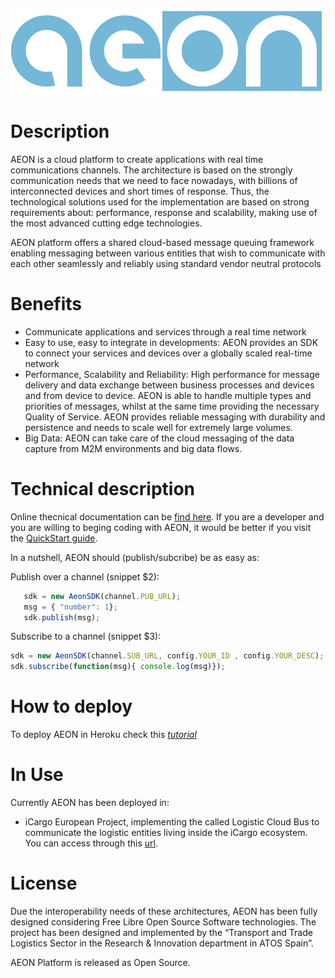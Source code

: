 ![Logo](imgs/logo/web_header_medium.png)

# Description

AEON is a cloud platform to create applications with 
real time communications channels. The architecture is based on the strongly 
communication needs that we need to face nowadays, with billions of 
interconnected devices and short times of response. Thus, the technological 
solutions used for the implementation are based on strong requirements 
about: performance, response and scalability, making use of the most advanced 
cutting edge technologies.

AEON platform offers a shared cloud-based message queuing framework enabling messaging between various entities that wish to communicate with each other seamlessly and reliably using standard vendor neutral protocols

# Benefits 
 * Communicate applications and services through a real time network
 * Easy to use, easy to integrate in developments: AEON provides an SDK to connect your services and devices over a globally scaled real-time network
 *	Performance, Scalability and Reliability: High performance for message delivery and data exchange between business processes and devices and from device to device. AEON is able to handle multiple types and priorities of messages, whilst at the same time providing the necessary Quality of Service. AEON provides reliable messaging with durability and persistence and needs to scale well for extremely large volumes.
 *	Big Data: AEON can take care of the cloud messaging of the data capture from M2M environments and big data flows.

# Technical description

Online thecnical documentation can be [find here](http://lcb.herokuapp.com/public/doc/html/apidoc/apidoc.html). If you are a developer and you are willing to beging coding with AEON, it would be better if you visit the [QuickStart guide](http://lcb.herokuapp.com/public/doc/html/apidoc/apidoc.html#quick-start).
 
 In a nutshell, AEON should (publish/subcribe) be as easy as:
 
 Publish over a channel (snippet $2):  
 
 ```javascript
    sdk = new AeonSDK(channel.PUB_URL);
    msg = { "number": 1};
    sdk.publish(msg);
 ```
 
 Subscribe to a channel (snippet $3):
 
 ```javascript
 sdk = new AeonSDK(channel.SUB_URL, config.YOUR_ID , config.YOUR_DESC);
 sdk.subscribe(function(msg){ console.log(msg)});
```

# How to deploy

To deploy AEON in Heroku check this *[tutorial](http://gitlab.atosresearch.eu/ari/aeon-platform/wikis/HOW-TO-DEPLOY-AEON-IN-HEROKU)* 

# In Use

Currently AEON has been deployed in:

* iCargo European Project, implementing the called Logistic Cloud Bus to communicate the logistic entities living inside the iCargo ecosystem. You can access through this [url](http://lcb-gui.herokuapp.com). 

# License

Due the interoperability needs of these architectures, AEON has been fully
designed considering Free Libre Open Source Software technologies. 
The project has been designed and implemented by the “Transport and Trade  Logistics Sector in the Research & Innovation department in ATOS Spain”.

AEON Platform is released as Open Source.